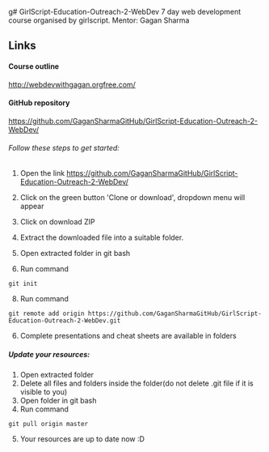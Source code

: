g# GirlScript-Education-Outreach-2-WebDev
7 day web development course organised by girlscript. Mentor: Gagan Sharma
## Links
#### Course outline
http://webdevwithgagan.orgfree.com/
#### GitHub repository
https://github.com/GaganSharmaGitHub/GirlScript-Education-Outreach-2-WebDev/

###### Follow these steps to get started:
1. Open the link https://github.com/GaganSharmaGitHub/GirlScript-Education-Outreach-2-WebDev/

2. Click on the green button 'Clone or download', dropdown menu will appear
3. Click on download ZIP
4. Extract the downloaded file into a suitable folder.
5. Open extracted folder in git bash
7. Run command
```
git init
```
8. Run command 
```
git remote add origin https://github.com/GaganSharmaGitHub/GirlScript-Education-Outreach-2-WebDev.git
```
6. Complete presentations and cheat sheets are available in folders

##### Update your resources:
1. Open extracted folder
2. Delete all files and folders inside the folder(do not delete .git file if it is visible to you)
3. Open folder in git bash
4. Run command 
```
git pull origin master
```
5. Your resources are up to date now :D